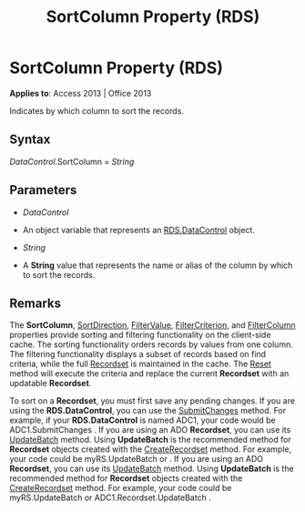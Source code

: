 ﻿---
title: SortColumn Property (RDS)
TOCTitle: SortColumn Property (RDS)
ms:assetid: 0a5d157c-9261-960d-6f89-33d9c94b3940
ms:mtpsurl: https://msdn.microsoft.com/library/JJ248835(v=office.15)
ms:contentKeyID: 48543151
ms.date: 09/18/2015
mtps_version: v=office.15
---

# SortColumn Property (RDS)


**Applies to**: Access 2013 | Office 2013

Indicates by which column to sort the records.

## Syntax

*DataControl*.SortColumn = *String*

## Parameters

  - *DataControl*

  - An object variable that represents an [RDS.DataControl](datacontrol-object-rds.md) object.

  - *String*

  - A **String** value that represents the name or alias of the column by which to sort the records.

## Remarks

The **SortColumn**, [SortDirection](sortdirection-property-rds.md), [FilterValue](filtervalue-property-rds.md), [FilterCriterion](filtercriterion-property-rds.md), and [FilterColumn](filtercolumn-property-rds.md) properties provide sorting and filtering functionality on the client-side cache. The sorting functionality orders records by values from one column. The filtering functionality displays a subset of records based on find criteria, while the full [Recordset](recordset-object-ado.md) is maintained in the cache. The [Reset](reset-method-rds.md) method will execute the criteria and replace the current **Recordset** with an updatable **Recordset**.

To sort on a **Recordset**, you must first save any pending changes. If you are using the **RDS.DataControl**, you can use the [SubmitChanges](submitchanges-method-rds.md) method. For example, if your **RDS.DataControl** is named ADC1, your code would be ADC1.SubmitChanges . If you are using an ADO **Recordset**, you can use its [UpdateBatch](updatebatch-method-ado.md) method. Using **UpdateBatch** is the recommended method for **Recordset** objects created with the [CreateRecordset](createrecordset-method-rds.md) method. For example, your code could be myRS.UpdateBatch or . If you are using an ADO **Recordset**, you can use its [UpdateBatch](updatebatch-method-ado.md) method. Using **UpdateBatch** is the recommended method for **Recordset** objects created with the [CreateRecordset](createrecordset-method-rds.md) method. For example, your code could be myRS.UpdateBatch or ADC1.Recordset.UpdateBatch .

